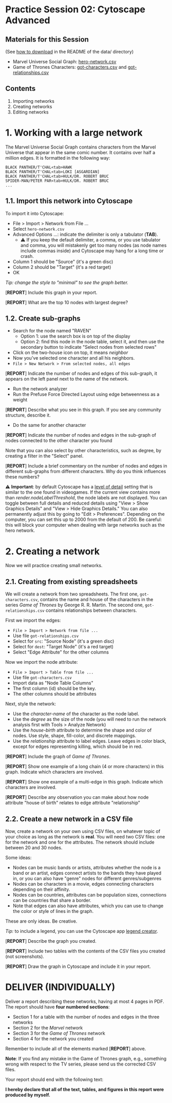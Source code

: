 # Practice Session 02: Cytoscape Advanced

## Materials for this Session

(See [how to download](data/README.md) in the README of the data/ directory)

* Marvel Universe Social Graph: [hero-network.csv](data/hero-network.csv)
* Game of Thrones Characters: [got-characters.csv](data/game-of-thrones/got-characters.csv) and [got-relationships.csv](data/game-of-thrones/got-relationships.csv)

## Contents

1. Importing networks
1. Creating networks
1. Editing networks

# 1. Working with a large network

The Marvel Universe Social Graph contains characters from the Marvel Universe that appear in the same comic number. It contains over half a million edges. It is formatted in the following way:

    BLACK PANTHER/T'CHAL<tab>HAWK
    BLACK PANTHER/T'CHAL<tab>LOKI [ASGARDIAN]
    BLACK PANTHER/T'CHAL<tab>HULK/DR. ROBERT BRUC
    SPIDER-MAN/PETER PAR<tab>HULK/DR. ROBERT BRUC
    ...

## 1.1. Import this network into Cytoscape

To import it into Cytoscape:

* File > Import > Network from File ...
* Select `hero-network.csv`
* Advanced Options ...: indicate the delimiter is only a tabulator (**TAB**).
  * :warning: If you keep the default delimiter, a comma, or you use tabulator and comma, you will mistakenly get too many nodes (as node names include commas inside) and Cytoscape may hang for a long time or crash.
* Column 1 should be "Source" (it's a green disc)
* Column 2 should be "Target" (it's a red target)
* OK

*Tip: change the style to "minimal" to see the graph better.*

[**REPORT**] Include this graph in your report.

[**REPORT**] What are the top 10 nodes with largest degree?

## 1.2. Create sub-graphs

* Search for the node named "RAVEN"
  * Option 1: use the search box is on top of the display
  * Option 2: find this node in the node table, select it, and then use the secondary button to indicate "Select nodes from selected rows"
* Click on the two-house icon on top, it means *neighbor*
* Now you've selected one character and all his neighbors.
* `File > New Network > From selected nodes, all edges`

[**REPORT**] Indicate the number of nodes and edges of this sub-graph, it appears on the left panel next to the name of the network.

* Run the network analyzer
* Run the Prefuse Force Directed Layout using edge betweenness as a weight

[**REPORT**] Describe what you see in this graph. If you see any community structure, describe it.

* Do the same for another character

[**REPORT**] Indicate the number of nodes and edges in the sub-graph of nodes connected to the other character you found

Note that you can also select by other characteristics, such as degree, by creating a filter in the "Select" panel.

[**REPORT**] Include a brief commentary on the number of nodes and edges in different sub-graphs from different characters. Why do you think influences these numbers?

:warning: **Important**: by default Cytoscape has a [level of detail](http://manual.cytoscape.org/en/stable/Rendering_Engine.html#what-is-level-of-detail-lod) setting that is similar to the one found in videogames. If the current view contains more than *render.nodeLabelThreshold*, the node labels are not displayed. You can toggle between full details and reduced details using "View > Show Graphics Details" and "View > Hide Graphics Details." You can also permanently adjust this by going to "Edit > Preferences". Depending on the computer, you can set this up to 2000 from the default of 200. Be careful: this will block your computer when dealing with large networks such as the hero network.

# 2. Creating a network

Now we will practice creating small networks.

## 2.1. Creating from existing spreadsheets

We will create a network from two spreadsheets. The first one, `got-characters.csv`, contains the name and house of the characters in the series *Game of Thrones* by George R. R. Martin. The second one, `got-relationships.csv` contains relationships between characters.

First we import the edges:

* ``File > Import > Network from file ...``
* Use file ``got-relationships.csv``
* Select for `src`: "Source Node" (it's a green disc)
* Select for `dest`: "Target Node" (it's a red target)
* Select "Edge Attribute" for the other columns

Now we import the node attribute:

* ``File > Import > Table from file ...``
* Use file ``got-characters.csv``
* Import data as "Node Table Columns"
* The first column (id) should be the key.
* The other columns should be attributes

Next, style the network:

* Use the *character-name* of the character as the node label.
* Use the *degree* as the size of the node (you will need to run the network analysis first with Tools > Analyze Network)
* Use the *house-birth* attribute to determine the shape and color of nodes. Use style, shape, fill-color, and discrete mappings.
* Use the *relationship* attribute to label edges. Leave edges in color black, except for edges representing killing, which should be in red.

[**REPORT**] Include the graph of *Game of Thrones*.

[**REPORT**] Show one example of a long chain (4 or more characters) in this graph. Indicate which characters are involved.

[**REPORT**] Show one example of a multi-edge in this graph. Indicate which characters are involved.

[**REPORT**] Describe any observation you can make about how node attribute "house of birth" relates to edge attribute "relationship"

## 2.2. Create a new network in a CSV file

Now, create a network on your own using CSV files, on whatever topic of your choice as long as the network is **real**. You will need two CSV files: one for the network and one for the attributes. The network should include between 20 and 30 nodes.

Some ideas:

* Nodes can be music bands or artists, attributes whether the node is a band or an artist, edges connect artists to the bands they have played in, or you can also have "genre" nodes for different genres/subgenres
* Nodes can be characters in a movie, edges connecting characters depending on their affinity.
* Nodes can be countries, attributes can be population sizes, connections can be countries that share a border.
* Note that edges can also have attributes, which you can use to change the color or style of lines in the graph.

These are only ideas. Be creative.

*Tip:* to include a legend, you can use the Cytoscape app [legend creator](https://apps.cytoscape.org/apps/legendcreator).

[**REPORT**] Describe the graph you created.

[**REPORT**] Include two tables with the contents of the CSV files you created (not screenshots).

[**REPORT**] Draw the graph in Cytoscape and include it in your report.

# DELIVER (INDIVIDUALLY)

Deliver a report describing these networks, having at most 4 pages in PDF. The report should have **four numbered sections**:

* Section 1 for a table with the number of nodes and edges in the three networks
* Section 2 for the *Marvel* network
* Section 3 for the *Game of Thrones* network
* Section 4 for the network you created

Remember to include all of the elements marked [**REPORT**] above.

**Note**: If you find any mistake in the Game of Thrones graph, e.g., something wrong with respect to the TV series, please send us the corrected CSV files.

Your report should end with the following text:

**I hereby declare that all of the text, tables, and figures in this report were produced by myself.**

